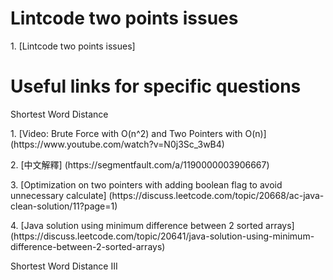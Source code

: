 # Lintcode two points issues
<p>1. [Lintcode two points issues]

# Useful links for specific questions
<p>Shortest Word Distance
<p>1. [Video: Brute Force with O(n^2) and Two Pointers with O(n)] (https://www.youtube.com/watch?v=N0j3Sc_3wB4)
<p>2. [中文解釋] (https://segmentfault.com/a/1190000003906667)
<p>3. [Optimization on two pointers with adding boolean flag to avoid unnecessary calculate] (https://discuss.leetcode.com/topic/20668/ac-java-clean-solution/11?page=1)
<p>4. [Java solution using minimum difference between 2 sorted arrays] (https://discuss.leetcode.com/topic/20641/java-solution-using-minimum-difference-between-2-sorted-arrays)

<p>Shortest Word Distance III
